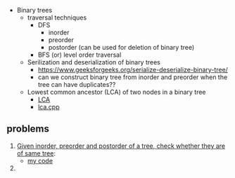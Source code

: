 - Binary trees
  - traversal techniques
    - DFS
      - inorder
      - preorder
      - postorder (can be used for deletion of binary tree)
    - BFS (or) level order traversal
  - Serilization and deserialization of binary trees
    - https://www.geeksforgeeks.org/serialize-deserialize-binary-tree/
    - can we construct binary tree from inorder and preorder when the tree can have duplicates??
  - Lowest common ancestor (LCA) of two nodes in a binary tree
    - [LCA](https://www.geeksforgeeks.org/problems/lowest-common-ancestor-in-a-binary-tree/1?page=2&company=Google&sortBy=submissions)
    - [lca.cpp](lca.cpp)


## problems
1) [Given inorder, preorder and postorder of a tree, check whether they are of same tree](https://www.geeksforgeeks.org/problems/check-tree-traversal--141628/1):
     - [my code](check_validity.cpp)
2) 